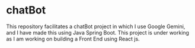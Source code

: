 # chatBot
This repository facilitates a chatBot project in which I use Google Gemini, and I have made this using Java Spring Boot. This project is under working as I am working on building a Front End using React js.
